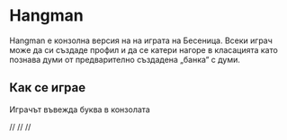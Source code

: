 
# **Hangman**
Hangman е конзолна версия на на играта на Бесеница.
Всеки играч може да си създаде профил и да се катери нагоре в класацията като познава думи от предварително създадена „банка“ с думи.

## **Как се играе**
Играчът въвежда буква в конзолата 

//
//
//

